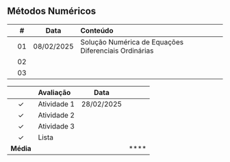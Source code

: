 ## Métodos Numéricos

|  | # | Data | Conteúdo |
|:---:|:---:|:---:|:---|
|  | 01 | 08/02/2025 | Solução Numérica de Equações Diferenciais Ordinárias |
|  | 02 |  |  |
|  | 03 |  |  |


|  | Avaliação | Data |  |
|:---:|:--|:---:|:---:|
| &check; | Atividade 1 | 28/02/2025 |  |
| &check; | Atividade 2 |  |  |
| &check; | Atividade 3 |  |  |
| &check; | Lista |  |  |
| **Média** |  |  | **** |